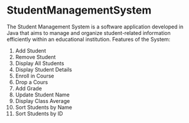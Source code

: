 # StudentManagementSystem
The Student Management System is a software application developed in Java that aims to manage and organize student-related information efficiently within an educational institution.
Features of the System:
1. Add Student                                                        
2. Remove Student                                                 
3. Display All Students                                            
4. Display Student Details                                     
5. Enroll in Course                                                  
6. Drop a Cours
7. Add Grade
8. Update Student Name
9. Display Class Average
10. Sort Students by Name
11. Sort Students by ID
